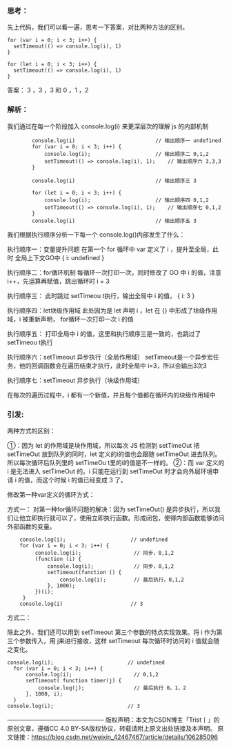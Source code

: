### 思考：
先上代码，我们可以看一遍，思考一下答案，对比两种方法的区别。
```
for (var i = 0; i < 3; i++) {
  setTimeout(() => console.log(i), 1)
}

for (let i = 0; i < 3; i++) {
  setTimeout(() => console.log(i), 1)
}
```
答案： 3 ，3 ，3 和 0 ，1 ，2

### 解析：
我们通过在每一个阶段加入 console.log(i) 来更深层次的理解 js 的内部机制
```
       	console.log(i)                          // 输出顺序一 undefined
        for (var i = 0; i < 3; i++) {
            console.log(i);                     // 输出顺序二 0,1,2
            setTimeout(() => console.log(i), 1);    // 输出顺序六 3,3,3
        }
        
        console.log(i)                          // 输出顺序三 3

        for (let i = 0; i < 3; i++) {
            console.log(i);                     // 输出顺序四 0,1,2
            setTimeout(() => console.log(i), 1);    // 输出顺序七 0,1,2
        }
        console.log(i)                          // 输出顺序五 3
```
我们根据执行顺序分析一下每一个 console.log()内部发生了什么：

执行顺序一：变量提升问题
在第一个 for 循环中 var 定义了 i ，提升至全局，此时 全局上下文GO中 { i: undefined }

执行顺序二：for循环机制
每循环一次打印一次，同时修改了 GO 中 i 的值，注意 i++，先运算再赋值，跳出循环时 i = 3

执行顺序三：
此时跳过 setTimeou t执行，输出全局中 i 的值， { i: 3 }

执行顺序四：let块级作用域
此处因为是 let 声明 i ，let 在 {} 中形成了块级作用域，i 被重新声明， for循环一次打印一次 i 的值

执行顺序五：
打印全局中 i 的值，这里和执行顺序三是一致的，也跳过了 setTimeou t执行

执行顺序六：setTimeout 异步执行（全局作用域）
setTimeout是一个异步宏任务，他的回调函数会在遍历结束才执行，此时全局中 i=3，所以会输出3次3

执行顺序七：setTimeout 异步执行（块级作用域）

在每次的遍历过程中，i 都有一个新值，并且每个值都在循环内的块级作用域中
### 引发:
两种方式的区别：

①：因为 let 的作用域是块作用域，所以每次 JS 检测到 setTimeOut 把 setTimeOut 放到队列的同时，let 定义的i的值也会跟随 setTimeOut 进去队列。所以每次循环后队列里的 setTimeOu t里的i的值是不一样的。
②：而 var 定义的 i 是无法进入 setTimeOut 的。i 只能在运行到 setTimeOut 时才会向外层环境申请 i 的值，而这个时候 i 的值已经变成 3 了。

修改第一种var定义的循环方式：

方式一：
对第一种for循环问题的解决：因为 setTimeOut() 是异步执行，所以我们让他立即执行就可以了，使用立即执行函数。形成闭包，使得内部函数能够访问外部函数的变量。
```
    console.log(i);                     // undefined                     
    for (var i = 0; i < 3; i++) {
         console.log(i);                 // 同步，0,1,2
         (function (i) {
             console.log(i);             // 同步，0,1,2  
             setTimeout(function () {
                 console.log(i);         // 最后执行，0,1,2
             }, 1000);
         })(i);  
     }
    console.log(i)                      // 3
```
方式二：

除此之外，我们还可以用到 setTimeout 第三个参数的特点实现效果。将 i 作为第三个参数传入，用 j来进行接收，这样 setTimeout 每次循环时访问的 i 值就会随之变化。
```
console.log(i);                        // undefined
  for (var i = 0; i < 3; i++) {
      console.log(i);                    // 0,1,2
      setTimeout( function timer(j) {
          console.log(j);                // 最后执行 0，1，2
      }, 1000, i);
  }
console.log(i);                        // 3
```
————————————————
版权声明：本文为CSDN博主「Trist丨」的原创文章，遵循CC 4.0 BY-SA版权协议，转载请附上原文出处链接及本声明。
原文链接：https://blog.csdn.net/weixin_42467467/article/details/106285096